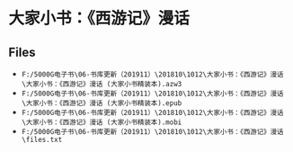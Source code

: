 # 大家小书：《西游记》漫话

## Files

- `F:/5000G电子书\06-书库更新（201911）\201810\1012\大家小书：《西游记》漫话\大家小书：《西游记》漫话 (大家小书精装本).azw3`
- `F:/5000G电子书\06-书库更新（201911）\201810\1012\大家小书：《西游记》漫话\大家小书：《西游记》漫话 (大家小书精装本).epub`
- `F:/5000G电子书\06-书库更新（201911）\201810\1012\大家小书：《西游记》漫话\大家小书：《西游记》漫话 (大家小书精装本).mobi`
- `F:/5000G电子书\06-书库更新（201911）\201810\1012\大家小书：《西游记》漫话\files.txt`
